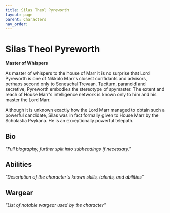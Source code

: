 ```yaml
---
title: Silas Theol Pyreworth
layout: page
parent: Characters
nav_order: 
---
```

# Silas Theol Pyreworth
**Master of Whispers**  

As master of whispers to the house of Marr it is no surprise that Lord Pyreworth is one of Nikkolo Marr's closest confidants and advisors, perhaps second only to Seneschal Trevaan. Taciturn, paranoid and secretive, Pyreworth embodies the stereotype of spymaster. The extent and reach of House Marr's intelligence network is known only to him and his master the Lord Marr.

Although it is unknown exactly how the Lord Marr managed to obtain such a powerful candidate, Silas was in fact formally given to House Marr by the Scholastia Psykana. He is an exceptionally powerful telepath.

## Bio
*"Full biography, further split into subheadings if necessary."*

## Abilities
*"Description of the character's known skills, talents, and abilities"*

## Wargear
*"List of notable wargear used by the character"*